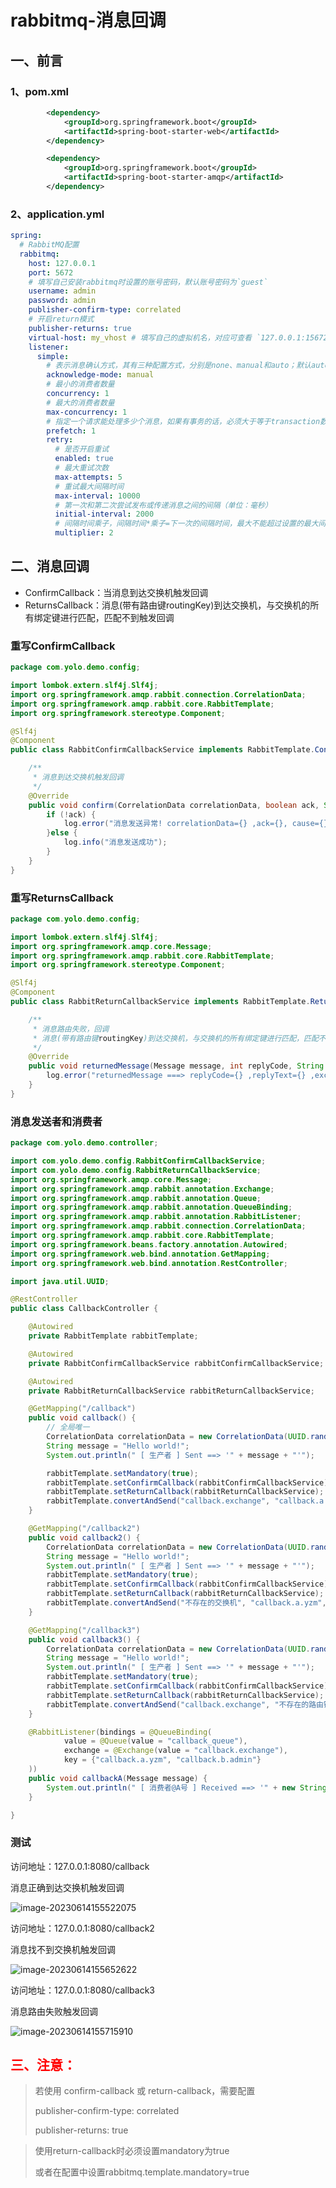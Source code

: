 # rabbitmq-消息回调

## 一、前言

### 1、pom.xml

```xml
        <dependency>
            <groupId>org.springframework.boot</groupId>
            <artifactId>spring-boot-starter-web</artifactId>
        </dependency>

        <dependency>
            <groupId>org.springframework.boot</groupId>
            <artifactId>spring-boot-starter-amqp</artifactId>
        </dependency>
```

### 2、application.yml

```yml
spring:
  # RabbitMQ配置
  rabbitmq:
    host: 127.0.0.1
    port: 5672
    # 填写自己安装rabbitmq时设置的账号密码，默认账号密码为`guest`
    username: admin
    password: admin
    publisher-confirm-type: correlated
    # 开启return模式
    publisher-returns: true
    virtual-host: my_vhost # 填写自己的虚拟机名，对应可查看 `127.0.0.1:15672/#/users` 下Admin中的`Can access virtual hosts`信息
    listener:
      simple:
        # 表示消息确认方式，其有三种配置方式，分别是none、manual和auto；默认auto
        acknowledge-mode: manual
        # 最小的消费者数量
        concurrency: 1
        # 最大的消费者数量
        max-concurrency: 1
        # 指定一个请求能处理多少个消息，如果有事务的话，必须大于等于transaction数量.
        prefetch: 1
        retry:
          # 是否开启重试
          enabled: true
          # 最大重试次数
          max-attempts: 5
          # 重试最大间隔时间
          max-interval: 10000
          # 第一次和第二次尝试发布或传递消息之间的间隔（单位：毫秒）
          initial-interval: 2000
          # 间隔时间乘子，间隔时间*乘子=下一次的间隔时间，最大不能超过设置的最大间隔时间
          multiplier: 2
```

## 二、消息回调

- ConfirmCallback：当消息到达交换机触发回调
- ReturnsCallback：消息(带有路由键routingKey)到达交换机，与交换机的所有绑定键进行匹配，匹配不到触发回调

### 重写ConfirmCallback

```java
package com.yolo.demo.config;

import lombok.extern.slf4j.Slf4j;
import org.springframework.amqp.rabbit.connection.CorrelationData;
import org.springframework.amqp.rabbit.core.RabbitTemplate;
import org.springframework.stereotype.Component;

@Slf4j
@Component
public class RabbitConfirmCallbackService implements RabbitTemplate.ConfirmCallback {

    /**
     * 消息到达交换机触发回调
     */
    @Override
    public void confirm(CorrelationData correlationData, boolean ack, String cause) {
        if (!ack) {
            log.error("消息发送异常! correlationData={} ,ack={}, cause={}", correlationData.getId(), ack, cause);
        }else {
            log.info("消息发送成功");
        }
    }
}
```

### 重写ReturnsCallback

```java
package com.yolo.demo.config;

import lombok.extern.slf4j.Slf4j;
import org.springframework.amqp.core.Message;
import org.springframework.amqp.rabbit.core.RabbitTemplate;
import org.springframework.stereotype.Component;

@Slf4j
@Component
public class RabbitReturnCallbackService implements RabbitTemplate.ReturnCallback{

    /**
     * 消息路由失败，回调
     * 消息(带有路由键routingKey)到达交换机，与交换机的所有绑定键进行匹配，匹配不到触发回调
     */
    @Override
    public void returnedMessage(Message message, int replyCode, String replyText, String exchange, String routingKey) {
        log.error("returnedMessage ===> replyCode={} ,replyText={} ,exchange={} ,routingKey={}", replyCode, replyText, exchange, routingKey);
    }
}

```

### 消息发送者和消费者

```java
package com.yolo.demo.controller;

import com.yolo.demo.config.RabbitConfirmCallbackService;
import com.yolo.demo.config.RabbitReturnCallbackService;
import org.springframework.amqp.core.Message;
import org.springframework.amqp.rabbit.annotation.Exchange;
import org.springframework.amqp.rabbit.annotation.Queue;
import org.springframework.amqp.rabbit.annotation.QueueBinding;
import org.springframework.amqp.rabbit.annotation.RabbitListener;
import org.springframework.amqp.rabbit.connection.CorrelationData;
import org.springframework.amqp.rabbit.core.RabbitTemplate;
import org.springframework.beans.factory.annotation.Autowired;
import org.springframework.web.bind.annotation.GetMapping;
import org.springframework.web.bind.annotation.RestController;

import java.util.UUID;

@RestController
public class CallbackController {

    @Autowired
    private RabbitTemplate rabbitTemplate;

    @Autowired
    private RabbitConfirmCallbackService rabbitConfirmCallbackService;

    @Autowired
    private RabbitReturnCallbackService rabbitReturnCallbackService;

    @GetMapping("/callback")
    public void callback() {
        // 全局唯一
        CorrelationData correlationData = new CorrelationData(UUID.randomUUID().toString());
        String message = "Hello world!";
        System.out.println(" [ 生产者 ] Sent ==> '" + message + "'");

        rabbitTemplate.setMandatory(true);
        rabbitTemplate.setConfirmCallback(rabbitConfirmCallbackService);
        rabbitTemplate.setReturnCallback(rabbitReturnCallbackService);
        rabbitTemplate.convertAndSend("callback.exchange", "callback.a.yzm", message, correlationData);
    }

    @GetMapping("/callback2")
    public void callback2() {
        CorrelationData correlationData = new CorrelationData(UUID.randomUUID().toString());
        String message = "Hello world!";
        System.out.println(" [ 生产者 ] Sent ==> '" + message + "'");
        rabbitTemplate.setMandatory(true);
        rabbitTemplate.setConfirmCallback(rabbitConfirmCallbackService);
        rabbitTemplate.setReturnCallback(rabbitReturnCallbackService);
        rabbitTemplate.convertAndSend("不存在的交换机", "callback.a.yzm", message, correlationData);
    }

    @GetMapping("/callback3")
    public void callback3() {
        CorrelationData correlationData = new CorrelationData(UUID.randomUUID().toString());
        String message = "Hello world!";
        System.out.println(" [ 生产者 ] Sent ==> '" + message + "'");
        rabbitTemplate.setMandatory(true);
        rabbitTemplate.setConfirmCallback(rabbitConfirmCallbackService);
        rabbitTemplate.setReturnCallback(rabbitReturnCallbackService);
        rabbitTemplate.convertAndSend("callback.exchange", "不存在的路由键", message, correlationData);
    }

    @RabbitListener(bindings = @QueueBinding(
            value = @Queue(value = "callback_queue"),
            exchange = @Exchange(value = "callback.exchange"),
            key = {"callback.a.yzm", "callback.b.admin"}
    ))
    public void callbackA(Message message) {
        System.out.println(" [ 消费者@A号 ] Received ==> '" + new String(message.getBody()) + "'");
    }

}

```

### 测试

访问地址：127.0.0.1:8080/callback

消息正确到达交换机触发回调

![image-20230614155522075](https://gitee.com/huanglei1111/phone-md/raw/master/images/image-20230614155522075.png)

访问地址：127.0.0.1:8080/callback2

消息找不到交换机触发回调

![image-20230614155652622](https://gitee.com/huanglei1111/phone-md/raw/master/images/image-20230614155652622.png)

访问地址：127.0.0.1:8080/callback3

消息路由失败触发回调

![image-20230614155715910](https://gitee.com/huanglei1111/phone-md/raw/master/images/image-20230614155715910.png)

## <font color = 'red'>三、注意：</font>

> 若使用 confirm-callback 或 return-callback，需要配置
>
> publisher-confirm-type: correlated
>
> publisher-returns: true

> 使用return-callback时必须设置mandatory为true
>
> 或者在配置中设置rabbitmq.template.mandatory=true

